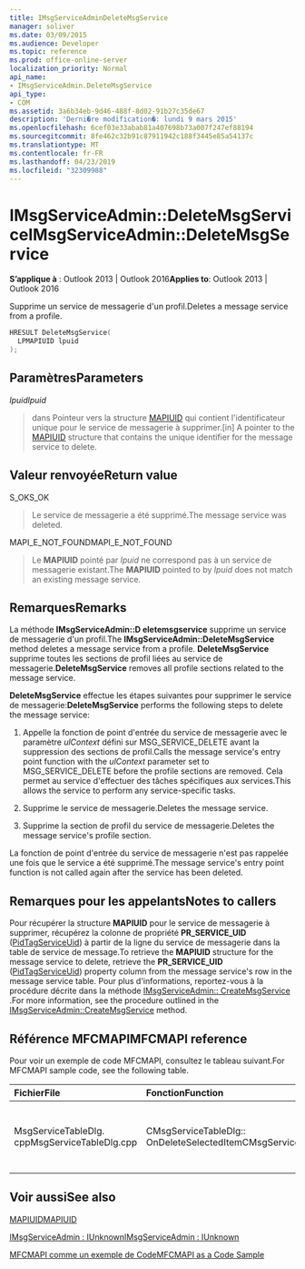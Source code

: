 ```yaml
---
title: IMsgServiceAdminDeleteMsgService
manager: soliver
ms.date: 03/09/2015
ms.audience: Developer
ms.topic: reference
ms.prod: office-online-server
localization_priority: Normal
api_name:
- IMsgServiceAdmin.DeleteMsgService
api_type:
- COM
ms.assetid: 3a6b34eb-9d46-488f-8d02-91b27c35de67
description: 'Derni�re modification�: lundi 9 mars 2015'
ms.openlocfilehash: 6cef03e33abab81a407698b73a007f247ef88194
ms.sourcegitcommit: 8fe462c32b91c87911942c188f3445e85a54137c
ms.translationtype: MT
ms.contentlocale: fr-FR
ms.lasthandoff: 04/23/2019
ms.locfileid: "32309988"
---
```

# <a name="imsgserviceadmindeletemsgservice"></a><span data-ttu-id="3f3f0-103">IMsgServiceAdmin::DeleteMsgService</span><span class="sxs-lookup"><span data-stu-id="3f3f0-103">IMsgServiceAdmin::DeleteMsgService</span></span>

  
  
<span data-ttu-id="3f3f0-104">**S’applique à** : Outlook 2013 | Outlook 2016</span><span class="sxs-lookup"><span data-stu-id="3f3f0-104">**Applies to**: Outlook 2013 | Outlook 2016</span></span> 
  
<span data-ttu-id="3f3f0-105">Supprime un service de messagerie d'un profil.</span><span class="sxs-lookup"><span data-stu-id="3f3f0-105">Deletes a message service from a profile.</span></span>
  
```cpp
HRESULT DeleteMsgService(
  LPMAPIUID lpuid
);
```

## <a name="parameters"></a><span data-ttu-id="3f3f0-106">Paramètres</span><span class="sxs-lookup"><span data-stu-id="3f3f0-106">Parameters</span></span>

 <span data-ttu-id="3f3f0-107">_lpuid_</span><span class="sxs-lookup"><span data-stu-id="3f3f0-107">_lpuid_</span></span>
  
> <span data-ttu-id="3f3f0-108">dans Pointeur vers la structure [MAPIUID](mapiuid.md) qui contient l'identificateur unique pour le service de messagerie à supprimer.</span><span class="sxs-lookup"><span data-stu-id="3f3f0-108">[in] A pointer to the [MAPIUID](mapiuid.md) structure that contains the unique identifier for the message service to delete.</span></span> 
    
## <a name="return-value"></a><span data-ttu-id="3f3f0-109">Valeur renvoyée</span><span class="sxs-lookup"><span data-stu-id="3f3f0-109">Return value</span></span>

<span data-ttu-id="3f3f0-110">S_OK</span><span class="sxs-lookup"><span data-stu-id="3f3f0-110">S_OK</span></span> 
  
> <span data-ttu-id="3f3f0-111">Le service de messagerie a été supprimé.</span><span class="sxs-lookup"><span data-stu-id="3f3f0-111">The message service was deleted.</span></span>
    
<span data-ttu-id="3f3f0-112">MAPI_E_NOT_FOUND</span><span class="sxs-lookup"><span data-stu-id="3f3f0-112">MAPI_E_NOT_FOUND</span></span> 
  
> <span data-ttu-id="3f3f0-113">Le **MAPIUID** pointé par _lpuid_ ne correspond pas à un service de messagerie existant.</span><span class="sxs-lookup"><span data-stu-id="3f3f0-113">The **MAPIUID** pointed to by  _lpuid_ does not match an existing message service.</span></span> 
    
## <a name="remarks"></a><span data-ttu-id="3f3f0-114">Remarques</span><span class="sxs-lookup"><span data-stu-id="3f3f0-114">Remarks</span></span>

<span data-ttu-id="3f3f0-115">La méthode **IMsgServiceAdmin::D eletemsgservice** supprime un service de messagerie d'un profil.</span><span class="sxs-lookup"><span data-stu-id="3f3f0-115">The **IMsgServiceAdmin::DeleteMsgService** method deletes a message service from a profile.</span></span> <span data-ttu-id="3f3f0-116">**DeleteMsgService** supprime toutes les sections de profil liées au service de messagerie.</span><span class="sxs-lookup"><span data-stu-id="3f3f0-116">**DeleteMsgService** removes all profile sections related to the message service.</span></span> 
  
 <span data-ttu-id="3f3f0-117">**DeleteMsgService** effectue les étapes suivantes pour supprimer le service de messagerie:</span><span class="sxs-lookup"><span data-stu-id="3f3f0-117">**DeleteMsgService** performs the following steps to delete the message service:</span></span> 
  
1. <span data-ttu-id="3f3f0-118">Appelle la fonction de point d'entrée du service de messagerie avec le paramètre _ulContext_ défini sur MSG_SERVICE_DELETE avant la suppression des sections de profil.</span><span class="sxs-lookup"><span data-stu-id="3f3f0-118">Calls the message service's entry point function with the  _ulContext_ parameter set to MSG_SERVICE_DELETE before the profile sections are removed.</span></span> <span data-ttu-id="3f3f0-119">Cela permet au service d'effectuer des tâches spécifiques aux services.</span><span class="sxs-lookup"><span data-stu-id="3f3f0-119">This allows the service to perform any service-specific tasks.</span></span> 
    
2. <span data-ttu-id="3f3f0-120">Supprime le service de messagerie.</span><span class="sxs-lookup"><span data-stu-id="3f3f0-120">Deletes the message service.</span></span>
    
3. <span data-ttu-id="3f3f0-121">Supprime la section de profil du service de messagerie.</span><span class="sxs-lookup"><span data-stu-id="3f3f0-121">Deletes the message service's profile section.</span></span>
    
<span data-ttu-id="3f3f0-122">La fonction de point d'entrée du service de messagerie n'est pas rappelée une fois que le service a été supprimé.</span><span class="sxs-lookup"><span data-stu-id="3f3f0-122">The message service's entry point function is not called again after the service has been deleted.</span></span>
  
## <a name="notes-to-callers"></a><span data-ttu-id="3f3f0-123">Remarques pour les appelants</span><span class="sxs-lookup"><span data-stu-id="3f3f0-123">Notes to callers</span></span>

<span data-ttu-id="3f3f0-124">Pour récupérer la structure **MAPIUID** pour le service de messagerie à supprimer, récupérez la colonne de propriété **PR_SERVICE_UID** ([PidTagServiceUid](pidtagserviceuid-canonical-property.md)) à partir de la ligne du service de messagerie dans la table de service de message.</span><span class="sxs-lookup"><span data-stu-id="3f3f0-124">To retrieve the **MAPIUID** structure for the message service to delete, retrieve the **PR_SERVICE_UID** ([PidTagServiceUid](pidtagserviceuid-canonical-property.md)) property column from the message service's row in the message service table.</span></span> <span data-ttu-id="3f3f0-125">Pour plus d'informations, reportez-vous à la procédure décrite dans la méthode [IMsgServiceAdmin:: CreateMsgService](imsgserviceadmin-createmsgservice.md) .</span><span class="sxs-lookup"><span data-stu-id="3f3f0-125">For more information, see the procedure outlined in the [IMsgServiceAdmin::CreateMsgService](imsgserviceadmin-createmsgservice.md) method.</span></span> 
  
## <a name="mfcmapi-reference"></a><span data-ttu-id="3f3f0-126">Référence MFCMAPI</span><span class="sxs-lookup"><span data-stu-id="3f3f0-126">MFCMAPI reference</span></span>

<span data-ttu-id="3f3f0-127">Pour voir un exemple de code MFCMAPI, consultez le tableau suivant.</span><span class="sxs-lookup"><span data-stu-id="3f3f0-127">For MFCMAPI sample code, see the following table.</span></span>
  
|<span data-ttu-id="3f3f0-128">**Fichier**</span><span class="sxs-lookup"><span data-stu-id="3f3f0-128">**File**</span></span>|<span data-ttu-id="3f3f0-129">**Fonction**</span><span class="sxs-lookup"><span data-stu-id="3f3f0-129">**Function**</span></span>|<span data-ttu-id="3f3f0-130">**Commentaire**</span><span class="sxs-lookup"><span data-stu-id="3f3f0-130">**Comment**</span></span>|
|:-----|:-----|:-----|
|<span data-ttu-id="3f3f0-131">MsgServiceTableDlg. cpp</span><span class="sxs-lookup"><span data-stu-id="3f3f0-131">MsgServiceTableDlg.cpp</span></span>  <br/> |<span data-ttu-id="3f3f0-132">CMsgServiceTableDlg:: OnDeleteSelectedItem</span><span class="sxs-lookup"><span data-stu-id="3f3f0-132">CMsgServiceTableDlg::OnDeleteSelectedItem</span></span>  <br/> |<span data-ttu-id="3f3f0-133">MFCMAPI utilise la méthode **IMsgServiceAdmin::D eletemsgservice** pour supprimer le service sélectionné.</span><span class="sxs-lookup"><span data-stu-id="3f3f0-133">MFCMAPI uses the **IMsgServiceAdmin::DeleteMsgService** method to delete the selected service.</span></span>  <br/> |
   
## <a name="see-also"></a><span data-ttu-id="3f3f0-134">Voir aussi</span><span class="sxs-lookup"><span data-stu-id="3f3f0-134">See also</span></span>



[<span data-ttu-id="3f3f0-135">MAPIUID</span><span class="sxs-lookup"><span data-stu-id="3f3f0-135">MAPIUID</span></span>](mapiuid.md)
  
[<span data-ttu-id="3f3f0-136">IMsgServiceAdmin : IUnknown</span><span class="sxs-lookup"><span data-stu-id="3f3f0-136">IMsgServiceAdmin : IUnknown</span></span>](imsgserviceadminiunknown.md)


[<span data-ttu-id="3f3f0-137">MFCMAPI comme un exemple de Code</span><span class="sxs-lookup"><span data-stu-id="3f3f0-137">MFCMAPI as a Code Sample</span></span>](mfcmapi-as-a-code-sample.md)

